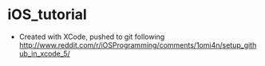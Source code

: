 iOS_tutorial
============

- Created with XCode, pushed to git following
    http://www.reddit.com/r/iOSProgramming/comments/1omi4n/setup_github_in_xcode_5/
